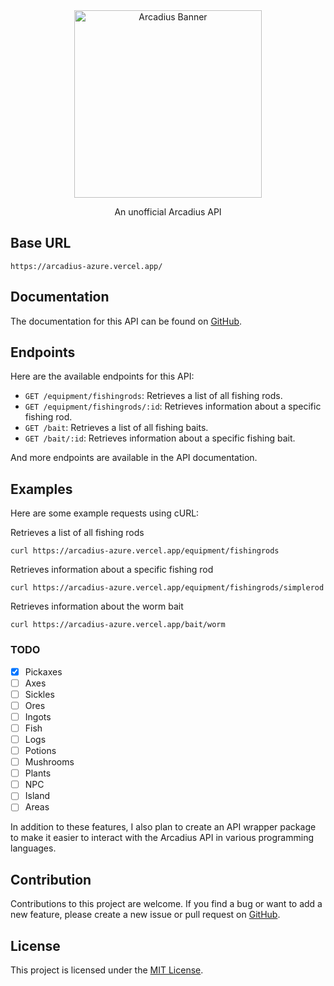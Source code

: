 <div align="center">
<img src="https://camo.githubusercontent.com/dec6ac6ab2cd6b24559710ce5ccb425a9504ed6eef26ec2baccdec95af199009/68747470733a2f2f6d656469612e646973636f72646170702e6e65742f6174746163686d656e74732f313033343534373530383636353338393035382f313037393036333338383034383538383832302f3830302e706e67" alt="Arcadius Banner" weight="300" height="300">
<p>An unofficial Arcadius API</p>
</div>

## Base URL
```
https://arcadius-azure.vercel.app/
```

## Documentation
The documentation for this API can be found on [GitHub](https://github.com/Slyrith/Arcadius).

## Endpoints
Here are the available endpoints for this API:

- `GET /equipment/fishingrods`: Retrieves a list of all fishing rods.
- `GET /equipment/fishingrods/:id`: Retrieves information about a specific fishing rod.
- `GET /bait`: Retrieves a list of all fishing baits.
- `GET /bait/:id`: Retrieves information about a specific fishing bait.

And more endpoints are available in the API documentation.

## Examples
Here are some example requests using cURL:

Retrieves a list of all fishing rods
```console
curl https://arcadius-azure.vercel.app/equipment/fishingrods
```
Retrieves information about a specific fishing rod
```console
curl https://arcadius-azure.vercel.app/equipment/fishingrods/simplerod
```
Retrieves information about the worm bait
```console
curl https://arcadius-azure.vercel.app/bait/worm
```


### TODO
- [x] Pickaxes
- [ ] Axes
- [ ] Sickles
- [ ] Ores
- [ ] Ingots
- [ ] Fish
- [ ] Logs
- [ ] Potions
- [ ] Mushrooms
- [ ] Plants
- [ ] NPC
- [ ] Island
- [ ] Areas

In addition to these features, I also plan to create an API wrapper package to make it easier to interact with the Arcadius API in various programming languages.


## Contribution
Contributions to this project are welcome. If you find a bug or want to add a new feature, please create a new issue or pull request on [GitHub](https://github.com/Slyrith/Arcadius).

## License
This project is licensed under the [MIT License](https://github.com/Slyrith/Arcadius/blob/main/LICENSE).
